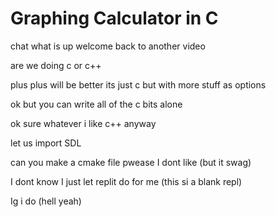 # Graphing Calculator in C
chat what is up
welcome back to another video

are we doing c or c++

plus plus will be better
its just c 
but with more stuff as options

ok but you can write all of the c bits alone

ok sure whatever i like c++ anyway

let us import SDL

can you make a cmake file pwease 
I dont like (but it swag)

I dont know I just let replit do for me (this si a blank repl)

Ig i do (hell yeah)